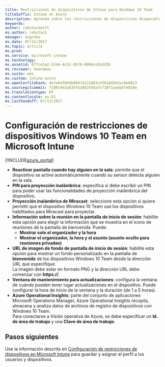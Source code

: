 ```yaml
---
title: Restricciones de dispositivos de Intune para Windows 10 Team
titleSuffix: Intune on Azure
description: Aprenda sobre las restricciones de dispositivos disponibles para dispositivos Windows 10 Team.
keywords: 
author: robstackmsft
ms.author: robstack
manager: angrobe
ms.date: 07/12/2017
ms.topic: article
ms.prod: 
ms.service: microsoft-intune
ms.technology: 
ms.assetid: 677c41a2-5344-4c52-85f0-809dce3a5d5b
ms.reviewer: heenamac
ms.suite: ems
ms.custom: intune-azure
ms.openlocfilehash: 6e7e6e5093b09d7a221083cd36a8d3e5ecbbb8c2
ms.sourcegitcommit: f100c943a635f5a08254ba7cf30f1aaebb7e810e
ms.translationtype: HT
ms.contentlocale: es-ES
ms.lasthandoff: 07/13/2017
---
```

# <a name="windows-10-team-device-restriction-settings-in-microsoft-intune"></a>Configuración de restricciones de dispositivos Windows 10 Team en Microsoft Intune

[!INCLUDE[azure_portal](./includes/azure_portal.md)]

- **Reactivar pantalla cuando hay alguien en la sala**: permite que el dispositivo se active automáticamente cuando su sensor detecta alguien en la sala.
- **PIN para proyección inalámbrica**: especifica si debe escribir un PIN para poder usar las funcionalidades de proyección inalámbrica del dispositivo.
- **Proyección inalámbrica de Miracast**: seleccione esta opción si quiere permitir que el dispositivo Windows 10 Team use los dispositivos habilitados para Miracast para proyectar.
- **Información sobre la reunión en la pantalla de inicio de sesión**: habilite esta opción para elegir la información que se muestra en el icono de reuniones de la pantalla de bienvenida. Puede:
    - **Mostrar solo el organizador y la hora**
    - **Mostrar el organizador, la hora y el asunto (asunto oculto para reuniones privadas)**
- **URL de imagen de fondo de pantalla de inicio de sesión**: habilite esta opción para mostrar un fondo personalizado en la pantalla de **bienvenida** de los dispositivos Windows 10 Team desde la dirección URL que especifique.<br>La imagen debe estar en formato PNG y la dirección URL debe comenzar con **https://**.
- **Ventana de mantenimiento para actualizaciones**: configura la ventana de cuándo pueden tener lugar actualizaciones en el dispositivo. Puede configurar la hora de inicio de la ventana y la duración (de 1 a 5 horas).
- **Azure Operational Insights**: parte del conjunto de aplicaciones Microsoft Operations Manager, Azure Operational Insights recopila, almacena y analiza datos de archivos de registro de dispositivos con Windows 10 Team.<br>Para conectarse a Visión operativa de Azure, se debe especificar un **Id. de área de trabajo** y una **Clave de área de trabajo**.

## <a name="next-steps"></a>Pasos siguientes

Use la información descrita en [Configuración de restricciones de dispositivos en Microsoft Intune](device-restrictions-configure.md) para guardar y asignar el perfil a los usuarios y dispositivos.
